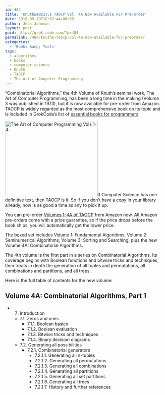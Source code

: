 ```yaml
---
id: 484
title: 'Knuth&#8217;s TAOCP Vol. 4A Now Available For Pre-order'
date: 2010-09-19T18:52:44+00:00
author: Jess Johnson
layout: post
guid: http://grok-code.com/?p=484
permalink: /484/knuths-taocp-vol-4a-now-available-for-preorder/
categories:
  - 'Books &amp; Tools'
tags:
  - algorithms
  - books
  - computer science
  - Knuth
  - TAOCP
  - The Art of Computer Programming
---
```

&#8220;Combinatorial Algorithms,&#8221; the 4th Volume of Knuth&#8217;s seminal work, The Art of Computer Programming, has been a long time in the making (Volume 3 was published in 1973), but it is now available for pre-order from Amazon. TAOCP is widely regarded as the most comprehensive book on its topic and is included in GrokCode&#8217;s list of [essential books for programmers](http://grokcode.com/60/5%C2%BD-more-books-in-a-hacker%E2%80%99s-bookshelf/).<!--more-->

[<img class="size-full wp-image-486 alignleft" title="The Art of Computer Programming Vols 1-4" src="{{ site.baseimgurl }}taocp1-41.jpg" alt="The Art of Computer Programming Vols 1-4" width="298" height="243" />](http://www.amazon.com/gp/product/0321751043?ie=UTF8&tag=grok-20&linkCode=as2&camp=1789&creative=390957&creativeASIN=0321751043)If Computer Science has one definitive text, then TAOCP is it. So if you don&#8217;t have a copy in your library already, now is as good a time as any to pick it up.

You can pre-order [Volumes 1-4A of TAOCP](http://www.amazon.com/gp/product/0321751043?ie=UTF8&tag=grok-20&linkCode=as2&camp=1789&creative=390957&creativeASIN=0321751043) from Amazon now. All Amazon pre-orders come with a price guarantee, so if the price drops before the book ships, you will automatically get the lower price.

The boxed set includes Volume 1: Fundamental Algorithms, Volume 2: Seminumerical Algorithms, Volume 3: Sorting and Searching, plus the new Volume 4A: Combinatorial Algorithms.

The 4th volume is the first part in a series on Combinatorial Algorithms. Its coverage begins with Boolean functions and bitwise tricks and techniques, then treats in depth the generation of all tuples and permutations, all combinations and partitions, and all trees.

Here is the full table of contents for the new volume:

## Volume 4A: Combinatorial Algorithms, Part 1

  * 7. Introduction 
      * 7.1. Zeros and ones 
          * 7.1.1. Boolean basics
          * 7.1.2. Boolean evaluation
          * 7.1.3. Bitwise tricks and techniques
          * 7.1.4. Binary decision diagrams
      * 7.2. Generating all possibilities 
          * 7.2.1. Combinatorial generators 
              * 7.2.1.1. Generating all n-tuples
              * 7.2.1.2. Generating all permutations
              * 7.2.1.3. Generating all combinations
              * 7.2.1.4. Generating all partitions
              * 7.2.1.5. Generating all set partitions
              * 7.2.1.6. Generating all trees
              * 7.2.1.7. History and further references
